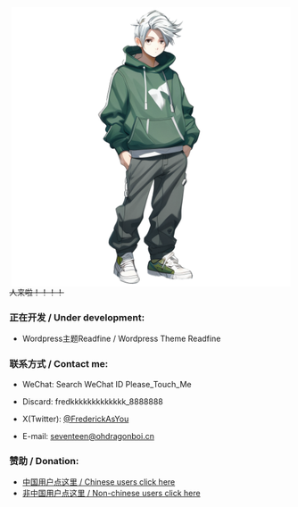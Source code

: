 <img align="right" src="https://github.com/FredericationStudio/.github/blob/main/imgs/ohdragonboi.png" width="500px" alt="ohdragonboi" title="ohdragonboi" />

~~人来啦！！！！~~

### 正在开发 / Under development:

 - Wordpress主题Readfine / Wordpress Theme Readfine

### 联系方式 / Contact me:

 - WeChat: Search WeChat ID Please_Touch_Me

 - Discard: fredkkkkkkkkkkkkk_8888888

 - X(Twitter): [@FrederickAsYou](https://twitter.com/FrederickAsYou)

 - E-mail: [seventeen@ohdragonboi.cn](mailto:seventeen@ohdragonboi.cn)

### 赞助 / Donation:

 - [中国用户点这里 / Chinese users click here](https://afdian.net/a/se7entin)
 - [非中国用户点这里 / Non-chinese users click here](https://polar.sh/FrederickAsYou)
